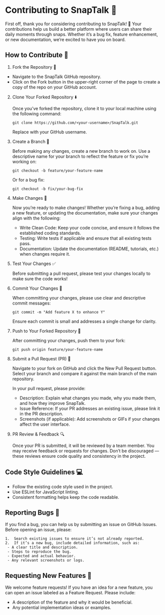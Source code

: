 # Contributing to SnapTalk 🎉

First off, thank you for considering contributing to SnapTalk! 🚀 Your contributions help us build a better platform where users can share their daily moments through snaps. Whether it’s a bug fix, feature enhancement, or new documentation, we’re excited to have you on board.

## How to Contribute 📘

1. Fork the Repository 🍴

- Navigate to the SnapTalk GitHub repository.
- Click on the Fork button in the upper-right corner of the page to create a copy of the repo on your GitHub account.

2. Clone Your Forked Repository ⬇️

    Once you’ve forked the repository, clone it to your local machine using the following command:
    ```
    git clone https://github.com/<your-username>/SnapTalk.git
    ```
    Replace <your-username> with your GitHub username.

3. Create a Branch 🌿

    Before making any changes, create a new branch to work on. Use a descriptive name for your branch to reflect the feature or fix you’re working on:
    ```
    git checkout -b feature/your-feature-name
    ```
    Or for a bug fix:
    ```
    git checkout -b fix/your-bug-fix
    ```

4. Make Changes 🔧

    Now you’re ready to make changes! Whether you’re fixing a bug, adding a new feature, or updating the documentation, make sure your changes align with the following:

    - Write Clean Code: Keep your code concise, and ensure it follows the established coding standards.
    - Testing: Write tests if applicable and ensure that all existing tests pass.
    - Documentation: Update the documentation (README, tutorials, etc.) when changes require it.

5. Test Your Changes ✅

    Before submitting a pull request, please test your changes locally to make sure the code works!

6. Commit Your Changes 💾

    When committing your changes, please use clear and descriptive commit messages:
    ```
    git commit -m "Add feature X to enhance Y"
    ```
    Ensure each commit is small and addresses a single change for clarity.

7. Push to Your Forked Repository 🚀

    After committing your changes, push them to your fork:
    ```
    git push origin feature/your-feature-name
    ```

8. Submit a Pull Request (PR) 🔄

    Navigate to your fork on GitHub and click the New Pull Request button. Select your branch and compare it against the main branch of the main repository.

    In your pull request, please provide:
    - Description: Explain what changes you made, why you made them, and how they improve SnapTalk.
    - Issue Reference: If your PR addresses an existing issue, please link it in the PR description.
    - Screenshots (if applicable): Add screenshots or GIFs if your changes affect the user interface.

9. PR Review & Feedback 🔍

    Once your PR is submitted, it will be reviewed by a team member. You may receive feedback or requests for changes. Don’t be discouraged — these reviews ensure code quality and consistency in the project.

## Code Style Guidelines 💻

- Follow the existing code style used in the project.
- Use ESLint for JavaScript linting.
- Consistent formatting helps keep the code readable.


## Reporting Bugs 🐛

If you find a bug, you can help us by submitting an issue on GitHub Issues. Before opening an issue, please:

	1.	Search existing issues to ensure it’s not already reported.
	2.	If it’s a new bug, include detailed information, such as:
     - A clear title and description.
     - Steps to reproduce the bug.
     - Expected and actual behavior.
     - Any relevant screenshots or logs.

## Requesting New Features 🌟

We welcome feature requests! If you have an idea for a new feature, you can open an issue labeled as a Feature Request. Please include:

- A description of the feature and why it would be beneficial.
- Any potential implementation ideas or examples.

